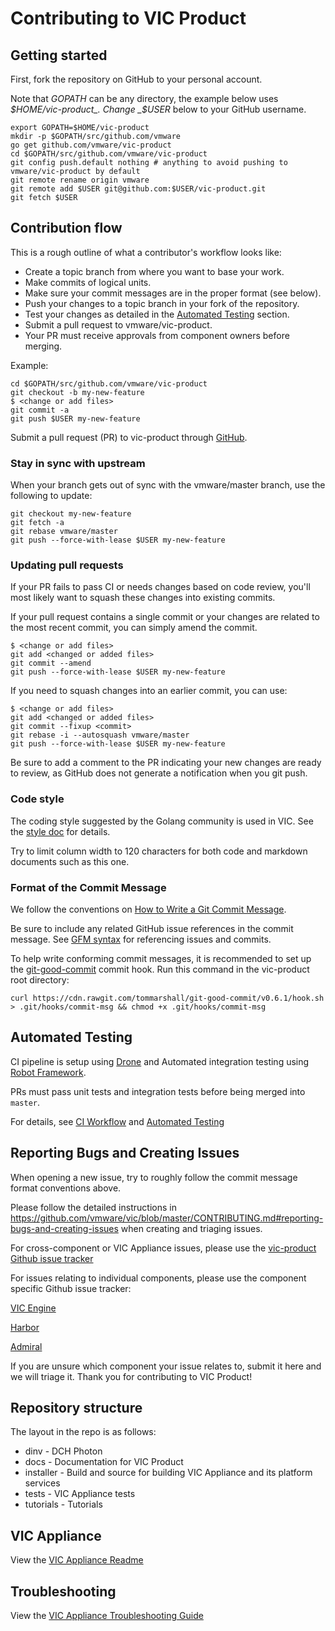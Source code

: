 # Contributing to VIC Product

## Getting started

First, fork the repository on GitHub to your personal account.

Note that _GOPATH_ can be any directory, the example below uses _$HOME/vic-product_.
Change _$USER_ below to your GitHub username.

``` shell
export GOPATH=$HOME/vic-product
mkdir -p $GOPATH/src/github.com/vmware
go get github.com/vmware/vic-product
cd $GOPATH/src/github.com/vmware/vic-product
git config push.default nothing # anything to avoid pushing to vmware/vic-product by default
git remote rename origin vmware
git remote add $USER git@github.com:$USER/vic-product.git
git fetch $USER
```

## Contribution flow

This is a rough outline of what a contributor's workflow looks like:

- Create a topic branch from where you want to base your work.
- Make commits of logical units.
- Make sure your commit messages are in the proper format (see below).
- Push your changes to a topic branch in your fork of the repository.
- Test your changes as detailed in the [Automated Testing](#automated-testing) section.
- Submit a pull request to vmware/vic-product.
- Your PR must receive approvals from component owners before merging.

Example:

``` shell
cd $GOPATH/src/github.com/vmware/vic-product
git checkout -b my-new-feature
$ <change or add files>
git commit -a
git push $USER my-new-feature
```

Submit a pull request (PR) to vic-product through
[GitHub](https://help.github.com/articles/about-pull-requests/).

### Stay in sync with upstream

When your branch gets out of sync with the vmware/master branch, use the following to update:

``` shell
git checkout my-new-feature
git fetch -a
git rebase vmware/master
git push --force-with-lease $USER my-new-feature
```

### Updating pull requests

If your PR fails to pass CI or needs changes based on code review, you'll most likely want to squash these changes into
existing commits.

If your pull request contains a single commit or your changes are related to the most recent commit, you can simply
amend the commit.

``` shell
$ <change or add files>
git add <changed or added files>
git commit --amend
git push --force-with-lease $USER my-new-feature
```

If you need to squash changes into an earlier commit, you can use:

``` shell
$ <change or add files>
git add <changed or added files>
git commit --fixup <commit>
git rebase -i --autosquash vmware/master
git push --force-with-lease $USER my-new-feature
```

Be sure to add a comment to the PR indicating your new changes are ready to review, as GitHub does not generate a
notification when you git push.

### Code style

The coding style suggested by the Golang community is used in VIC. See the
[style doc](https://github.com/golang/go/wiki/CodeReviewComments) for details.

Try to limit column width to 120 characters for both code and markdown documents such as this one.

### Format of the Commit Message

We follow the conventions on [How to Write a Git Commit Message](http://chris.beams.io/posts/git-commit/).

Be sure to include any related GitHub issue references in the commit message. See
[GFM syntax](https://guides.github.com/features/mastering-markdown/#GitHub-flavored-markdown) for referencing issues
and commits.

To help write conforming commit messages, it is recommended to set up the [git-good-commit][commithook] commit hook. Run this command in the vic-product root directory:

```shell
curl https://cdn.rawgit.com/tommarshall/git-good-commit/v0.6.1/hook.sh > .git/hooks/commit-msg && chmod +x .git/hooks/commit-msg
```

[dronevic]:https://ci.vcna.io/vmware/vic-product
[dronesrc]:https://github.com/drone/drone
[robotsrc]:https://github.com/robotframework/robotframework
[dronecli]:http://readme.drone.io/0.5/install/cli/
[commithook]:https://github.com/tommarshall/git-good-commit

## Automated Testing

CI pipeline is setup using [Drone][dronesrc] and Automated integration testing using [Robot Framework][robotsrc].

PRs must pass unit tests and integration tests before being merged into `master`.

For details, see [CI Workflow](installer/BUILD.md#ci-workflow) and [Automated Testing](tests/README.md)

## Reporting Bugs and Creating Issues

When opening a new issue, try to roughly follow the commit message format conventions above.

Please follow the detailed instructions in https://github.com/vmware/vic/blob/master/CONTRIBUTING.md#reporting-bugs-and-creating-issues when creating and triaging issues.

For cross-component or VIC Appliance issues, please use the [vic-product Github issue tracker](https://github.com/vmware/vic-product/issues)

For issues relating to individual components, please use the component specific Github issue tracker:

[VIC Engine](https://github.com/vmware/vic/issues)

[Harbor](https://github.com/vmware/harbor/issues)

[Admiral](https://github.com/vmware/admiral/issues)

If you are unsure which component your issue relates to, submit it here and we will triage it.
Thank you for contributing to VIC Product!

## Repository structure

The layout in the repo is as follows:
* dinv - DCH Photon
* docs - Documentation for VIC Product
* installer - Build and source for building VIC Appliance and its platform services
* tests - VIC Appliance tests
* tutorials - Tutorials

## VIC Appliance

View the [VIC Appliance Readme](installer/README.md)

## Troubleshooting

View the [VIC Appliance Troubleshooting Guide](installer/docs/SUPPORT.md)
